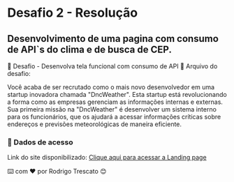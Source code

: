 # Desafio 2 - Resolução 
## Desenvolvimento de uma pagina com consumo de API`s do clima e de busca de CEP.

🚀 Desafio - Desenvolva tela funcional com consumo de API
📎 Arquivo do desafio:

Você acaba de ser recrutado como o mais novo desenvolvedor em uma startup inovadora chamada "DncWeather".
Esta startup está revolucionando a forma como as empresas gerenciam as informações internas e externas. 
Sua primeira missão na "DncWeather" é desenvolver um sistema interno para os funcionários, que os ajudará 
a acessar informações críticas sobre endereços e previsões meteorológicas de maneira eficiente.

### 📌 Dados de acesso

Link do site disponibilizado: [Clique aqui para acessar a Landing page](https://consumodeapi-dncweather.netlify.app)




⌨️ com ❤️ por Rodrigo Trescato 😊
